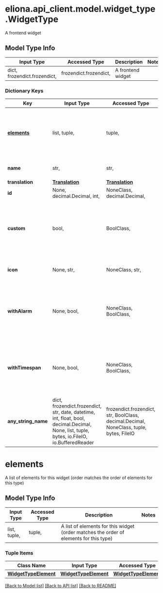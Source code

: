 # eliona.api_client.model.widget_type.WidgetType

A frontend widget

## Model Type Info
Input Type | Accessed Type | Description | Notes
------------ | ------------- | ------------- | -------------
dict, frozendict.frozendict,  | frozendict.frozendict,  | A frontend widget | 

### Dictionary Keys
Key | Input Type | Accessed Type | Description | Notes
------------ | ------------- | ------------- | ------------- | -------------
**[elements](#elements)** | list, tuple,  | tuple,  | A list of elements for this widget (order matches the order of elements for this type) | 
**name** | str,  | str,  | The unique name for this widget type | 
**translation** | [**Translation**](Translation.md) | [**Translation**](Translation.md) |  | 
**id** | None, decimal.Decimal, int,  | NoneClass, decimal.Decimal,  | The internal Id of widget type | [optional] 
**custom** | bool,  | BoolClass,  | Is this a customer created type or not | [optional] if omitted the server will use the default value of True
**icon** | None, str,  | NoneClass, str,  | Icon name corresponding to assets used in this widget | [optional] 
**withAlarm** | None, bool,  | NoneClass, BoolClass,  | Show alarms in widget | [optional] if omitted the server will use the default value of False
**withTimespan** | None, bool,  | NoneClass, BoolClass,  | Show selection for timespan in widget | [optional] if omitted the server will use the default value of False
**any_string_name** | dict, frozendict.frozendict, str, date, datetime, int, float, bool, decimal.Decimal, None, list, tuple, bytes, io.FileIO, io.BufferedReader | frozendict.frozendict, str, BoolClass, decimal.Decimal, NoneClass, tuple, bytes, FileIO | any string name can be used but the value must be the correct type | [optional]

# elements

A list of elements for this widget (order matches the order of elements for this type)

## Model Type Info
Input Type | Accessed Type | Description | Notes
------------ | ------------- | ------------- | -------------
list, tuple,  | tuple,  | A list of elements for this widget (order matches the order of elements for this type) | 

### Tuple Items
Class Name | Input Type | Accessed Type | Description | Notes
------------- | ------------- | ------------- | ------------- | -------------
[**WidgetTypeElement**](WidgetTypeElement.md) | [**WidgetTypeElement**](WidgetTypeElement.md) | [**WidgetTypeElement**](WidgetTypeElement.md) |  | 

[[Back to Model list]](../../README.md#documentation-for-models) [[Back to API list]](../../README.md#documentation-for-api-endpoints) [[Back to README]](../../README.md)

